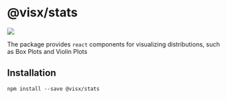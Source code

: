 # @visx/stats

<a title="@visx/stats npm downloads" href="https://www.npmjs.com/package/@visx/stats">
  <img src="https://img.shields.io/npm/dm/@visx/stats.svg?style=flat-square" />
</a>

The package provides `react` components for visualizing distributions, such as Box Plots and Violin
Plots

## Installation

```
npm install --save @visx/stats
```
